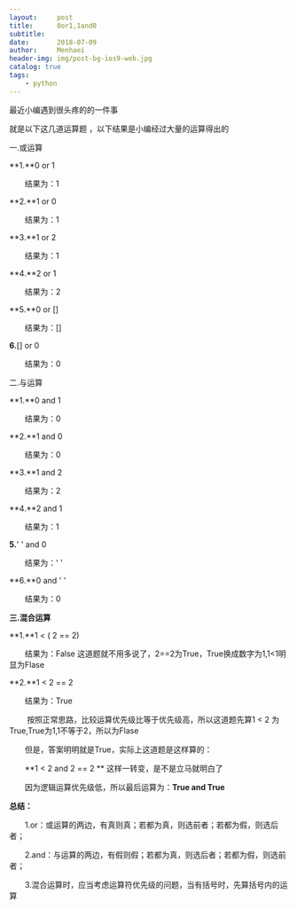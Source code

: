 ```yaml
---
layout:     post
title:      0or1,1and0
subtitle:   
date:       2018-07-09
author:     Menhaei
header-img: img/post-bg-ios9-web.jpg
catalog: true
tags:
    - python
---
```

最近小编遇到很头疼的的一件事

就是以下这几道运算题 ，以下结果是小编经过大量的运算得出的

一.或运算

**1.**0 or 1

　　结果为：1

**2.**1 or 0

　　结果为：1

**3.**1 or 2

　　结果为：1

**4.**2 or 1

　　结果为：2

**5.**0 or []

　　结果为：[]

**6.**[] or 0

　　结果为：0

二.与运算

**1.**0 and 1

　　结果为：0

**2.**1 and 0

　　结果为：0

**3.**1 and 2

　　结果为：2

**4.**2 and 1

　　结果为：1

**5.**' ' and 0

　　结果为：' '

**6.**0 and ' ' 

　　结果为：0

**三.混合运算**

**1.**1 < ( 2 == 2)

　　结果为：False   这道题就不用多说了，2==2为True，True换成数字为1,1<1明显为Flase

**2.**1 < 2 == 2

　　结果为：True 

　　 按照正常思路，比较运算优先级比等于优先级高，所以这道题先算1 < 2 为True,True为1,1不等于2，所以为Flase

　　但是，答案明明就是True，实际上这道题是这样算的：

　　**1 < 2 and 2 == 2 ** 这样一转变，是不是立马就明白了 

　　因为逻辑运算优先级低，所以最后运算为：**True and True**

**总结：**

　　1.or：或运算的两边，有真则真；若都为真，则选前者；若都为假，则选后者；

　　2.and：与运算的两边，有假则假；若都为真，则选后者；若都为假，则选前者；

　　3.混合运算时，应当考虑运算符优先级的问题，当有括号时，先算括号内的运算
